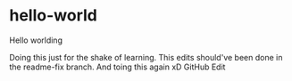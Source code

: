 # hello-world
Hello worlding

Doing this just for the shake of learning.
This edits should've been done in the readme-fix branch.
And toing this again xD
GitHub Edit
